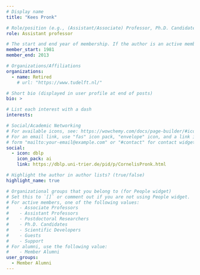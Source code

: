 ```yaml
---
# Display name
title: "Kees Pronk"

# Role/position (e.g., (Assistant/Associate) Professor, Ph.D. Candidate)
role: Assistant professor

# The start and end year of membership. If the author is an active member, leave member_end empty. Otherwise, fill in.
member_start: 1981
member_end: 2013

# Organizations/Affiliations
organizations:
  - name: Retired
    # url: "https://www.tudelft.nl/"

# Short bio (displayed in user profile at end of posts)
bio: >

# List each interest with a dash
interests:

# Social/Academic Networking
# For available icons, see: https://wowchemy.com/docs/page-builder/#icons
# For an email link, use "fas" icon pack, "envelope" icon, and a link in the
# form "mailto:your-email@example.com" or "#contact" for contact widget.
social:
  - icon: dblp
    icon_pack: ai
    link: https://dblp.uni-trier.de/pid/p/CornelisPronk.html

# Highlight the author in author lists? (true/false)
highlight_name: true

# Organizational groups that you belong to (for People widget)
# Set this to `[]` or comment out if you are not using People widget.
# For active members, one of the following values: 
#    - Associate Professors
#    - Assistant Professors
#    - Postdoctoral Researchers
#    - Ph.D. Candidates
#    - Scientific Developers
#    - Guests
#    - Support
# For alumni, use the following value:
#    - Member Alumni
user_groups:
  - Member Alumni
---
```

